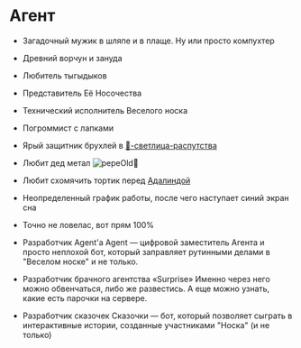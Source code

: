 # Агент

* Загадочный мужик в шляпе и в плаще. Ну или просто компухтер

* Древний ворчун и зануда

* Любитель тыгыдыков

* Представитель Её Носочества

* Технический исполнитель Веселого носка

* Погроммист с лапками

* Ярый защитник брухлей в [🔞-светлица-распутства](https://discord.com/channels/927554008263032832/928203416885399592)

* Любит дед метал ![pepeOld](https://cdn.discordapp.com/emojis/1014981209945817109.webp?size=20&quality=lossless)🤘

* Любит схомячить тортик перед [Адалиндой](./adalinda.md)

* Неопределенный график работы, после чего наступает синий экран сна

* Точно не ловелас, вот прям 100%

* Разработчик Agent'а
  Agent — цифровой заместитель Агента и просто неплохой бот, который заправляет рутинными делами в "Веселом носке" и не только.

* Разработчик брачного агентства «Surprise»
  Именно через него можно обвенчаться, либо же развестись. А еще можно узнать, какие есть парочки на сервере.

* Разработчик сказочек
  Сказочки — бот, который позволяет сыграть в интерактивные истории, созданные участниками "Носка" (и не только)
